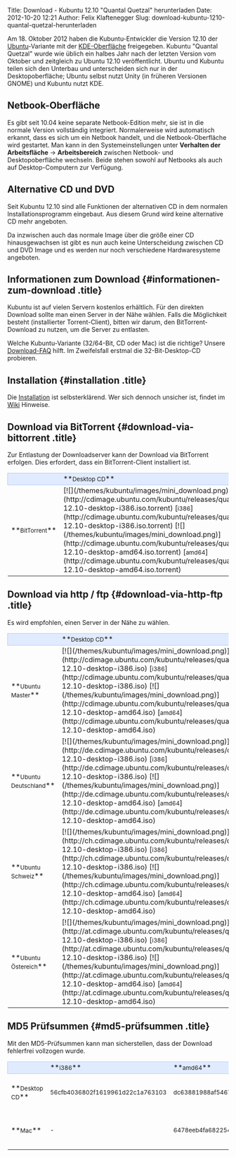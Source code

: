 Title: Download - Kubuntu 12.10  "Quantal Quetzal" herunterladen
Date: 2012-10-20 12:21
Author: Felix Klaftenegger
Slug: download-kubuntu-1210-quantal-quetzal-herunterladen

Am 18. Oktober 2012 haben die Kubuntu-Entwickler die Version 12.10 der
[Ubuntu](http://www.ubuntu.com/ "http://www.ubuntu.com")-Variante mit der
[KDE-Oberfläche](http://www.kde.org/ "http://www.kde.org") freigegeben. Kubuntu "Quantal Quetzal" wurde wie üblich ein
halbes Jahr nach der letzten Version vom Oktober und zeitgleich zu
Ubuntu 12.10 veröffentlicht. Ubuntu und Kubuntu teilen sich den Unterbau
und unterscheiden sich nur in der Desktopoberfläche; Ubuntu selbst nutzt
Unity (in früheren Versionen GNOME) und Kubuntu nutzt KDE.


Netbook-Oberfläche
------------------


Es gibt seit 10.04 keine separate Netbook-Edition mehr, sie ist in die
normale Version vollständig integriert. Normalerweise wird automatisch
erkannt, dass es sich um ein Netbook handelt, und die Netbook-Oberfläche
wird gestartet. Man kann in den Systemeinstellungen unter **Verhalten
der Arbeitsfläche** -&gt; **Arbeitsbereich** zwischen Netbook- und
Desktopoberfläche wechseln. Beide stehen sowohl auf Netbooks als auch
auf Desktop-Computern zur Verfügung.


Alternative CD und DVD
----------------------


Seit Kubuntu 12.10 sind alle Funktionen der alternativen CD in dem
normalen Installationsprogramm eingebaut. Aus diesem Grund wird keine
alternative CD mehr angeboten.


Da inzwischen auch das normale Image über die größe einer CD
hinausgewachsen ist gibt es nun auch keine Unterscheidung zwischen CD
und DVD Image und es werden nur noch verschiedene Hardwaresysteme
angeboten.


<!-- Info über Release --><!-- Info über Release -->

Informationen zum Download {#informationen-zum-download .title}
--------------------------


Kubuntu ist auf vielen Servern kostenlos erhältlich. Für den direkten
Download sollte man einen Server in der Nähe wählen. Falls die
Möglichkeit besteht (installierter Torrent-Client), bitten wir darum,
den BitTorrent-Download zu nutzen, um die Server zu entlasten.


Welche Kubuntu-Variante (32/64-Bit, CD oder Mac) ist die richtige?
Unsere [Download-FAQ](/download/faq "Download FAQ") hilft. Im
Zweifelsfall erstmal die 32-Bit-Desktop-CD probieren.


Installation {#installation .title}
------------


Die [Installation](http://wiki.kubuntu-de.org/Installation) ist
selbsterklärend. Wer sich dennoch unsicher ist, findet im
[Wiki](http://wiki.kubuntu-de.org/Installation) Hinweise.


Download via BitTorrent {#download-via-bittorrent .title}
-----------------------


Zur Entlastung der Downloadserver kann der Download via BitTorrent
erfolgen. Dies erfordert, dass ein BitTorrent-Client installiert ist.


<table width="100%" cellspacing="2" cellpadding="2">


<tbody>


<tr style="border: 1px solid rgb(179, 200, 243); background-color: rgb(225, 235, 255);">


<td width="150" align="left">
 

</td>


<td width="150" align="left">
**<small>Desktop CD</small>**

</td>


<td width="150" align="left">
**<small>Mac</small>**

</td>


</tr>


<tr class="even">


<td>
**<small>BitTorrent</small>**

</td>


<td>
[![](/themes/kubuntu/images/mini_download.png)](http://cdimage.ubuntu.com/kubuntu/releases/quantal/release/kubuntu-12.10-desktop-i386.iso.torrent)
[<small>i386</small>](http://cdimage.ubuntu.com/kubuntu/releases/quantal/release/kubuntu-12.10-desktop-i386.iso.torrent)
[![](/themes/kubuntu/images/mini_download.png)](http://cdimage.ubuntu.com/kubuntu/releases/quantal/release/kubuntu-12.10-desktop-amd64.iso.torrent)
[<small>amd64</small>](http://cdimage.ubuntu.com/kubuntu/releases/quantal/release/kubuntu-12.10-desktop-amd64.iso.torrent)

</td>


<td>
[![](/themes/kubuntu/images/mini_download.png)](http://cdimage.ubuntu.com/kubuntu/releases/quantal/release/kubuntu-12.10-desktop-amd64+mac.iso.torrent)
[<small>amd64+mac</small>](http://cdimage.ubuntu.com/kubuntu/releases/quantal/release/kubuntu-12.10-desktop-amd64+mac.iso.torrent)

</td>


</tr>


</tbody>


</table>


Download via http / ftp {#download-via-http-ftp .title}
-----------------------


Es wird empfohlen, einen Server in der Nähe zu wählen.


<table width="100%" cellspacing="2" cellpadding="2">


<tbody>


<tr style="border: 1px solid rgb(179, 200, 243); background-color: rgb(225, 235, 255);">


<td width="150" align="left">
 

</td>


<td width="150" align="left">
**<small>Desktop CD</small>**

</td>


<td width="150" align="left">
**<small>Mac</small>**

</td>


</tr>


<tr class="even">


<td>
**<small>Ubuntu Master</small>**

</td>


<td>
[![](/themes/kubuntu/images/mini_download.png)](http://cdimage.ubuntu.com/kubuntu/releases/quantal/release/kubuntu-12.10-desktop-i386.iso)
[<small>i386</small>](http://cdimage.ubuntu.com/kubuntu/releases/quantal/release/kubuntu-12.10-desktop-i386.iso)
[![](/themes/kubuntu/images/mini_download.png)](http://cdimage.ubuntu.com/kubuntu/releases/quantal/release/kubuntu-12.10-desktop-amd64.iso)
[<small>amd64</small>](http://cdimage.ubuntu.com/kubuntu/releases/quantal/release/kubuntu-12.10-desktop-amd64.iso)

</td>


<td>
[![](/themes/kubuntu/images/mini_download.png)](http://cdimage.ubuntu.com/kubuntu/releases/quantal/release/kubuntu-12.10-desktop-amd64+mac.iso)
[<small>amd64+mac</small>](http://cdimage.ubuntu.com/kubuntu/releases/quantal/release/kubuntu-12.10-desktop-amd64+mac.iso)

</td>


</tr>


<tr class="odd">


<td>
**<small>Ubuntu Deutschland</small>**

</td>


<td>
[![](/themes/kubuntu/images/mini_download.png)](http://de.cdimage.ubuntu.com/kubuntu/releases/quantal/release/kubuntu-12.10-desktop-i386.iso)
[<small>i386</small>](http://de.cdimage.ubuntu.com/kubuntu/releases/quantal/release/kubuntu-12.10-desktop-i386.iso)
[![](/themes/kubuntu/images/mini_download.png)](http://de.cdimage.ubuntu.com/kubuntu/releases/quantal/release/kubuntu-12.10-desktop-amd64.iso)
[<small>amd64</small>](http://de.cdimage.ubuntu.com/kubuntu/releases/quantal/release/kubuntu-12.10-desktop-amd64.iso)

</td>


<td>
[![](/themes/kubuntu/images/mini_download.png)](http://de.cdimage.ubuntu.com/kubuntu/releases/quantal/release/kubuntu-12.10-desktop-amd64+mac.iso)
[<small>amd64+mac</small>](http://de.cdimage.ubuntu.com/kubuntu/releases/quantal/release/kubuntu-12.10-desktop-amd64+mac.iso)

</td>


</tr>


<tr class="even">


<td>
**<small>Ubuntu Schweiz</small>**

</td>


<td>
[![](/themes/kubuntu/images/mini_download.png)](http://ch.cdimage.ubuntu.com/kubuntu/releases/quantal/release/kubuntu-12.10-desktop-i386.iso)
[<small>i386</small>](http://ch.cdimage.ubuntu.com/kubuntu/releases/quantal/release/kubuntu-12.10-desktop-i386.iso)
[![](/themes/kubuntu/images/mini_download.png)](http://ch.cdimage.ubuntu.com/kubuntu/releases/quantal/release/kubuntu-12.10-desktop-amd64.iso)
[<small>amd64</small>](http://ch.cdimage.ubuntu.com/kubuntu/releases/quantal/release/kubuntu-12.10-desktop-amd64.iso)

</td>


<td>
[![](/themes/kubuntu/images/mini_download.png)](http://ch.cdimage.ubuntu.com/kubuntu/releases/quantal/release/kubuntu-12.10-desktop-amd64+mac.iso)
[<small>amd64+mac</small>](http://ch.cdimage.ubuntu.com/kubuntu/releases/quantal/release/kubuntu-12.10-desktop-amd64+mac.iso)

</td>


</tr>


<tr class="odd">


<td>
**<small>Ubuntu Östereich</small>**

</td>


<td>
[![](/themes/kubuntu/images/mini_download.png)](http://at.cdimage.ubuntu.com/kubuntu/releases/quantal/release/kubuntu-12.10-desktop-i386.iso)
[<small>i386</small>](http://at.cdimage.ubuntu.com/kubuntu/releases/quantal/release/kubuntu-12.10-desktop-i386.iso)
[![](/themes/kubuntu/images/mini_download.png)](http://at.cdimage.ubuntu.com/kubuntu/releases/quantal/release/kubuntu-12.10-desktop-amd64.iso)
[<small>amd64</small>](http://at.cdimage.ubuntu.com/kubuntu/releases/quantal/release/kubuntu-12.10-desktop-amd64.iso)

</td>


<td>
[![](/themes/kubuntu/images/mini_download.png)](http://at.cdimage.ubuntu.com/kubuntu/releases/quantal/release/kubuntu-12.10-desktop-amd64+mac.iso)
[<small>amd64+mac</small>](http://at.cdimage.ubuntu.com/kubuntu/releases/quantal/release/kubuntu-12.10-desktop-amd64+mac.iso)

</td>


</tr>

<!--<tr style="border: 1px solid rgb(179, 200, 243); background-color: rgb(225, 235, 255);">            <td align="center" colspan="5">Mirror Deutschland</td></p><p>        </tr></p><p>        <tr class="odd"></p><p>            <td><strong><small>Uni Kaiserslautern</small></strong></td></p><p>            <td>         <a href="http://ftp.uni-kl.de/pub/linux/ubuntu.iso/kubuntu/quantal/kubuntu-12.10-desktop-i386.iso"><img border="0" src="/themes/kubuntu/images/mini_download.png" alt="" /></a>        <a href="http://ftp.uni-kl.de/pub/linux/ubuntu.iso/kubuntu/quantal/kubuntu-12.10-desktop-i386.iso"><small>i386</small></a>        <a href="http://ftp.uni-kl.de/pub/linux/ubuntu.iso/kubuntu/quantal/kubuntu-12.10-desktop-amd64.iso"><img border="0" src="/themes/kubuntu/images/mini_download.png" alt="" /></a>        <a href="http://ftp.uni-kl.de/pub/linux/ubuntu.iso/kubuntu/quantal/kubuntu-12.10-desktop-amd64.iso"><small>amd64</small></a>       </td></p><p>            </p><p>            <td>&nbsp; <!-- Mac --><!--<tr style="border: 1px solid rgb(179, 200, 243); background-color: rgb(225, 235, 255);"></p><p>            <td align="center" colspan="5">Mirror Deutschland</td></p><p>        </tr></p><p>        <tr class="odd"></p><p>            <td><strong><small>Uni Kaiserslautern</small></strong></td></p><p>            <td>         <a href="http://ftp.uni-kl.de/pub/linux/ubuntu.iso/kubuntu/quantal/kubuntu-12.10-desktop-i386.iso"><img border="0" src="/themes/kubuntu/images/mini_download.png" alt="" /></a>        <a href="http://ftp.uni-kl.de/pub/linux/ubuntu.iso/kubuntu/quantal/kubuntu-12.10-desktop-i386.iso"><small>i386</small></a>        <a href="http://ftp.uni-kl.de/pub/linux/ubuntu.iso/kubuntu/quantal/kubuntu-12.10-desktop-amd64.iso"><img border="0" src="/themes/kubuntu/images/mini_download.png" alt="" /></a>        <a href="http://ftp.uni-kl.de/pub/linux/ubuntu.iso/kubuntu/quantal/kubuntu-12.10-desktop-amd64.iso"><small>amd64</small></a>       </td></p><p>            </p><p>            <td>&nbsp; <!-- Mac -->


<!--        </tr>--><!--</p><p>        </tr>-->

</tbody>


</table>


MD5 Prüfsummen {#md5-prüfsummen .title}
--------------


Mit den MD5-Prüfsummen kann man sicherstellen, dass der Download
fehlerfrei vollzogen wurde.


<table width="100%" cellspacing="2" cellpadding="2">


<tbody>


<tr style="border: 1px solid rgb(179, 200, 243); background-color: rgb(225, 235, 255);">


<td align="left">
 

</td>


<td width="200" align="left">
**<small>i386</small>**

</td>


<td width="200" align="left">
**<small>amd64</small>**

</td>


<td width="80" align="left">
**<small>MD5/GPG</small>**

</td>


</tr>


<tr class="even">


<td>
**<small>Desktop CD</small>**

</td>


<td>
<small>56cfb4036802f1619961d22c1a763103</small>

</td>


<td>
<small>dc63881988af54677ab3084d031a12b6</small>

</td>


<td>
[![](/themes/kubuntu/images/mini_download.png)](http://cdimage.ubuntu.com/kubuntu/releases/quantal/release/MD5SUMS) /  
[![](/themes/kubuntu/images/mini_download.png)](http://cdimage.ubuntu.com/kubuntu/releases/quantal/release/MD5SUMS.gpg)

</td>


</tr>


<tr class="even">


<td>
**<small>Mac</small>**

</td>


<td>
<small>-</small>

</td>


<td>
<small>6478eeb4fa6822548b6d4214503b6825</small>

</td>


<td>
[![](/themes/kubuntu/images/mini_download.png)](http://cdimages.ubuntu.com/kubuntu/releases/quantal/release/MD5SUMS) /  
[![](/themes/kubuntu/images/mini_download.png)](http://cdimages.ubuntu.com/kubuntu/releases/quantal/release/MD5SUMS.gpg)

</td>


</tr>


</tbody>


</table>


